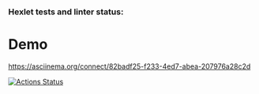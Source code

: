 ### Hexlet tests and linter status:

# Demo
https://asciinema.org/connect/82badf25-f233-4ed7-abea-207976a28c2d

[![Actions Status](https://github.com/pavel-todorov/frontend-project-lvl2/workflows/hexlet-check/badge.svg)](https://github.com/pavel-todorov/frontend-project-lvl2/actions)